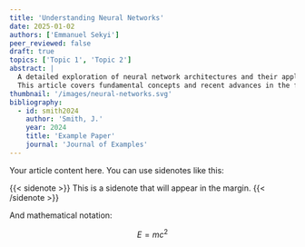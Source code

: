 ```yaml
---
title: 'Understanding Neural Networks'
date: 2025-01-02
authors: ['Emmanuel Sekyi']
peer_reviewed: false
draft: true
topics: ['Topic 1', 'Topic 2']
abstract: |
  A detailed exploration of neural network architectures and their applications.
  This article covers fundamental concepts and recent advances in the field.
thumbnail: '/images/neural-networks.svg'
bibliography:
  - id: smith2024
    author: 'Smith, J.'
    year: 2024
    title: 'Example Paper'
    journal: 'Journal of Examples'
---
```


Your article content here. You can use sidenotes like this:

{{< sidenote >}}
This is a sidenote that will appear in the margin.
{{< /sidenote >}}

And mathematical notation:

$$ E = mc^2 $$
